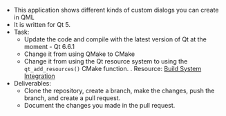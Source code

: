 * This application shows different kinds of custom dialogs you can create in QML
* It is written for Qt 5.
* Task:
    * Update the code and compile with the latest version of Qt at the moment - Qt 6.6.1
    * Change it from using QMake to CMake
    * Change it from using the Qt resource system to using the `qt_add_resources()` CMake function.
        . Resource: [Build System Integration](https://doc.qt.io/qt-6/resources.html#build-system-integration)
* Deliverables:
    * Clone the repository, create a branch, make the changes, push the branch, and create a pull request.
    * Document the changes you made in the pull request.

